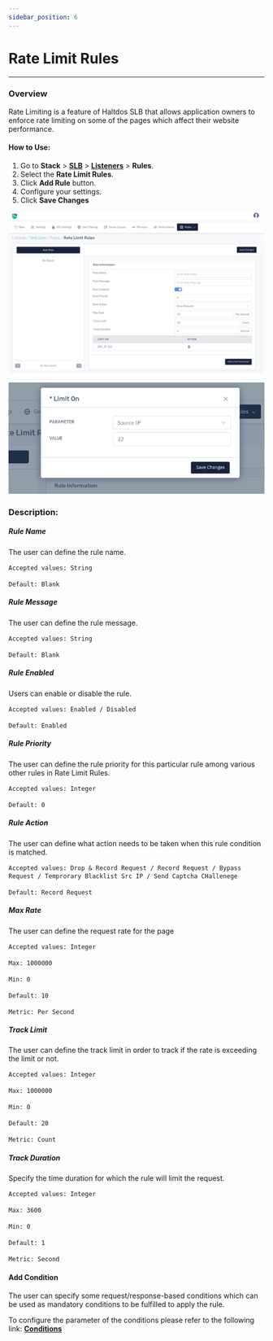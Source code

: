 ```yaml
---
sidebar_position: 6
---
```


# Rate Limit Rules

---
### Overview
Rate Limiting is a feature of Haltdos SLB that allows application owners to enforce rate limiting on some of the pages which affect their website performance.

#### How to Use:

1. Go to **Stack** > [**SLB**](/enterprise/adc) > [**Listeners**](../listeners.md) > **Rules**.
2. Select the **Rate Limit Rules**.
3. Click **Add Rule** button.
4. Configure your settings. 
5. Click **Save Changes**

![Rate Limit rule](/img/adc/v8/docs/rate_limit_1.png)

![Rate limit rule](/img/adc/v8/docs/rate_limit_2.png)

### Description:

##### **Rule Name**

The user can define the rule name.

    Accepted values: String

    Default: Blank 

##### **Rule Message**

The user can define the rule message.

    Accepted values: String

    Default: Blank

##### **Rule Enabled**

Users can enable or disable the rule.

    Accepted values: Enabled / Disabled

    Default: Enabled 

##### **Rule Priority**

The user can define the rule priority for this particular rule among various other rules in Rate Limit Rules.

    Accepted values: Integer

    Default: 0 

##### **Rule Action**

The user can define what action needs to be taken when this rule condition is matched.

    Accepted values: Drop & Record Request / Record Request / Bypass Request / Temprorary Blacklist Src IP / Send Captcha CHallenege

    Default: Record Request

##### **Max Rate**

The user can define the request rate for the page

    Accepted values: Integer

    Max: 1000000

    Min: 0

    Default: 10  

    Metric: Per Second 

##### **Track Limit**

The user can define the track limit in order to track if the rate is exceeding the limit or not.

    Accepted values: Integer

    Max: 1000000

    Min: 0

    Default: 20  

    Metric: Count

##### **Track Duration**

Specify the time duration for which the rule will limit the request.

    Accepted values: Integer

    Max: 3600

    Min: 0

    Default: 1  

    Metric: Second 

#### Add Condition

The user can specify some request/response-based conditions which can be used as mandatory conditions to be fulfilled to apply the rule.

To configure the parameter of the conditions please refer to the following link: [**Conditions**](/enterprise/adc/listeners/rules/conditions)

